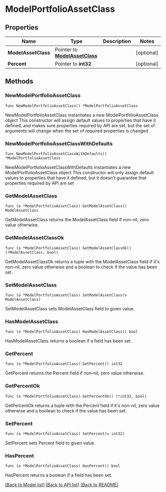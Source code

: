 # ModelPortfolioAssetClass

## Properties

Name | Type | Description | Notes
------------ | ------------- | ------------- | -------------
**ModelAssetClass** | Pointer to [**ModelAssetClass**](ModelAssetClass.md) |  | [optional] 
**Percent** | Pointer to **int32** |  | [optional] 

## Methods

### NewModelPortfolioAssetClass

`func NewModelPortfolioAssetClass() *ModelPortfolioAssetClass`

NewModelPortfolioAssetClass instantiates a new ModelPortfolioAssetClass object
This constructor will assign default values to properties that have it defined,
and makes sure properties required by API are set, but the set of arguments
will change when the set of required properties is changed

### NewModelPortfolioAssetClassWithDefaults

`func NewModelPortfolioAssetClassWithDefaults() *ModelPortfolioAssetClass`

NewModelPortfolioAssetClassWithDefaults instantiates a new ModelPortfolioAssetClass object
This constructor will only assign default values to properties that have it defined,
but it doesn't guarantee that properties required by API are set

### GetModelAssetClass

`func (o *ModelPortfolioAssetClass) GetModelAssetClass() ModelAssetClass`

GetModelAssetClass returns the ModelAssetClass field if non-nil, zero value otherwise.

### GetModelAssetClassOk

`func (o *ModelPortfolioAssetClass) GetModelAssetClassOk() (*ModelAssetClass, bool)`

GetModelAssetClassOk returns a tuple with the ModelAssetClass field if it's non-nil, zero value otherwise
and a boolean to check if the value has been set.

### SetModelAssetClass

`func (o *ModelPortfolioAssetClass) SetModelAssetClass(v ModelAssetClass)`

SetModelAssetClass sets ModelAssetClass field to given value.

### HasModelAssetClass

`func (o *ModelPortfolioAssetClass) HasModelAssetClass() bool`

HasModelAssetClass returns a boolean if a field has been set.

### GetPercent

`func (o *ModelPortfolioAssetClass) GetPercent() int32`

GetPercent returns the Percent field if non-nil, zero value otherwise.

### GetPercentOk

`func (o *ModelPortfolioAssetClass) GetPercentOk() (*int32, bool)`

GetPercentOk returns a tuple with the Percent field if it's non-nil, zero value otherwise
and a boolean to check if the value has been set.

### SetPercent

`func (o *ModelPortfolioAssetClass) SetPercent(v int32)`

SetPercent sets Percent field to given value.

### HasPercent

`func (o *ModelPortfolioAssetClass) HasPercent() bool`

HasPercent returns a boolean if a field has been set.


[[Back to Model list]](../README.md#documentation-for-models) [[Back to API list]](../README.md#documentation-for-api-endpoints) [[Back to README]](../README.md)


